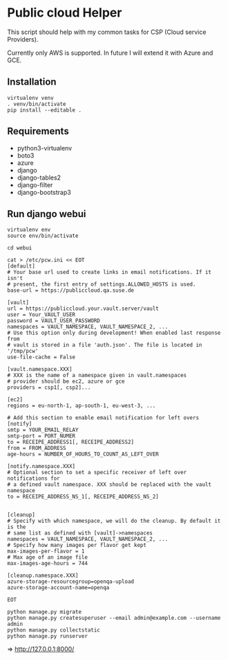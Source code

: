 # Public cloud Helper

This script should help with my common tasks for CSP (Cloud service Providers).

Currently only AWS is supported. In future I will extend it with Azure and GCE.


## Installation

```
virtualenv venv
. venv/bin/activate
pip install --editable .
```

## Requirements

* python3-virtualenv
* boto3
* azure
* django
* django-tables2
* django-filter
* django-bootstrap3


## Run django webui

```
virtualenv env
source env/bin/activate

cd webui

cat > /etc/pcw.ini << EOT
[default]
# Your base url used to create links in email notifications. If it isn't
# present, the first entry of settings.ALLOWED_HOSTS is used.
base-url = https://publiccloud.qa.suse.de

[vault]
url = https://publiccloud.your.vault.server/vault
user = Your_VAULT_USER
password = VAULT_USER_PASSWORD
namespaces = VAULT_NAMESPACE, VAULT_NAMESPACE_2, ...
# Use this option only during development! When enabled last response from
# vault is stored in a file 'auth.json'. The file is located in '/tmp/pcw'
use-file-cache = False

[vault.namespace.XXX]
# XXX is the name of a namespace given in vault.namespaces
# provider should be ec2, azure or gce
providers = csp1[, csp2]...

[ec2]
regions = eu-north-1, ap-south-1, eu-west-3, ...

# Add this section to enable email notification for left overs
[notify]
smtp = YOUR_EMAIL_RELAY
smtp-port = PORT_NUMER
to = RECEIPE_ADDRESS1[, RECEIPE_ADDRESS2]
from = FROM_ADDRESS
age-hours = NUMBER_OF_HOURS_TO_COUNT_AS_LEFT_OVER

[notify.namespace.XXX]
# Optional section to set a specific receiver of left over notifications for
# a defined vault namespace. XXX should be replaced with the vault namespace
to = RECEIPE_ADDRESS_NS_1[, RECEIPE_ADDRESS_NS_2]


[cleanup]
# Specify with which namespace, we will do the cleanup. By default it is the
# same list as defined with [vault]->namespaces
namespaces = VAULT_NAMESPACE, VAULT_NAMESPACE_2, ...
# Specify how many images per flavor get kept
max-images-per-flavor = 1
# Max age of an image file
max-images-age-hours = 744

[cleanup.namespace.XXX]
azure-storage-resourcegroup=openqa-upload
azure-storage-account-name=openqa

EOT

python manage.py migrate
python manage.py createsuperuser --email admin@example.com --username admin
python manage.py collectstatic
python manage.py runserver
```
=> http://127.0.0.1:8000/


